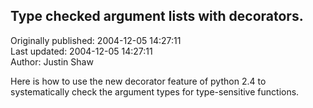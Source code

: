 ## Type checked argument lists with decorators.  
Originally published: 2004-12-05 14:27:11  
Last updated: 2004-12-05 14:27:11  
Author: Justin Shaw  
  
Here is how to use the new decorator feature of python 2.4 to systematically check the argument types for type-sensitive functions.